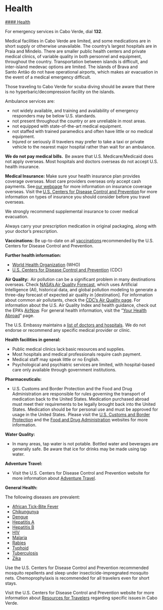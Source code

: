# Health

[#### Health](javascript:void(0); "Health")

For emergency services in Cabo Verde, dial **132**.

Medical facilities in Cabo Verde are limited, and some medications are in short supply or otherwise unavailable. The country’s largest hospitals are in Praia and Mindelo. There are smaller public health centers and private medical clinics, of variable quality in both personnel and equipment, throughout the country. Transportation between islands is difficult, and inter-island medevac options are limited. The islands of Brava and Santo Antão do not have operational airports, which makes air evacuation in the event of a medical emergency difficult.

Those traveling to Cabo Verde for scuba diving should be aware that there is no hyperbaric/decompression facility on the islands.

Ambulance services are:

* not widely available, and training and availability of emergency responders may be below U.S. standards.
* not present throughout the country or are unreliable in most areas.
* not equipped with state-of-the-art medical equipment.
* not staffed with trained paramedics and often have little or no medical equipment.
* Injured or seriously ill travelers may prefer to take a taxi or private vehicle to the nearest major hospital rather than wait for an ambulance.

**We do not pay medical bills.**  Be aware that U.S. Medicare/Medicaid does not apply overseas. Most hospitals and doctors overseas do not accept U.S. health insurance.

**Medical Insurance:** Make sure your health insurance plan provides coverage overseas. Most care providers overseas only accept cash payments. See [our webpage](https://travel.state.gov/content/travel/en/international-travel/before-you-go/your-health-abroad/Insurance_Coverage_Overseas.html) for more information on insurance coverage overseas. Visit the [U.S. Centers for Disease Control and Prevention](https://travel.state.gov/content/travel/en/international-travel/International-Travel-Country-Information-Pages/CaboVerde.html#ExternalPopup) for more information on types of insurance you should consider before you travel overseas.

We strongly recommend supplemental insurance to cover medical evacuation.

Always carry your prescription medication in original packaging, along with your doctor’s prescription.

**Vaccinations:** Be up-to-date on all [vaccinations](https://travel.state.gov/content/travel/en/international-travel/International-Travel-Country-Information-Pages/CaboVerde.html#ExternalPopup) recommended by the U.S. Centers for Disease Control and Prevention.

**Further health information:**

* [World Health Organization](https://travel.state.gov/content/travel/en/international-travel/International-Travel-Country-Information-Pages/CaboVerde.html#ExternalPopup) (WHO)
* [U.S. Centers for Disease Control and Prevention](https://travel.state.gov/content/travel/en/international-travel/International-Travel-Country-Information-Pages/CaboVerde.html#ExternalPopup) (CDC)

**Air Quality:**  Air pollution can be a significant problem in many destinations overseas. Check [NASA’s Air Quality Forecast](https://aeronet.gsfc.nasa.gov/new_web/aqforecast), which uses Artificial Intelligence (AI), historical data, and global pollution modeling to generate a three-day forecast of expected air quality in [destination]. For information about common air pollutants, check the [CDC’s Air Quality page](https://www.cdc.gov/air-quality/pollutants/). For information about the U.S. Air Quality Index and health guidance, check out the EPA’s [AirNow](https://www.airnow.gov/aqi/aqi-basics/). For general health information, visit the “[Your Health Abroad](https://travel.state.gov/content/travel/en/international-travel/before-you-go/your-health-abroad.html)” page.

The U.S. Embassy maintains a [list of doctors and hospitals](https://cv.usembassy.gov/u-s-citizen-services-3/doctors/).  We do not endorse or recommend any specific medical provider or clinic.

**Health facilities in general:**

* Public medical clinics lack basic resources and supplies.
* Most hospitals and medical professionals require cash payment.
* Medical staff may speak little or no English.
* Psychological and psychiatric services are limited, with hospital-based care only available through government institutions.

**Pharmaceuticals:**

* U.S. Customs and Border Protection and the Food and Drug Administration are responsible for rules governing the transport of medication back to the United States. Medication purchased abroad must meet their requirements to be legally brought back into the United States.  Medication should be for personal use and must be approved for usage in the United States.  Please visit the [U.S. Customs and Border Protection](https://travel.state.gov/content/travel/en/international-travel/International-Travel-Country-Information-Pages/CaboVerde.html#ExternalPopup) and the [Food and Drug Administration](https://travel.state.gov/content/travel/en/international-travel/International-Travel-Country-Information-Pages/CaboVerde.html#ExternalPopup) websites for more information.

**Water Quality:**

* In many areas, tap water is not potable. Bottled water and beverages are generally safe.  Be aware that ice for drinks may be made using tap water.

**Adventure Travel:**

* Visit the U.S. Centers for Disease Control and Prevention website for more information about [Adventure Travel](https://travel.state.gov/content/travel/en/international-travel/International-Travel-Country-Information-Pages/CaboVerde.html#ExternalPopup).

**General Health:**

The following diseases are prevalent:

* [African Tick-Bite Fever](https://travel.state.gov/content/travel/en/international-travel/International-Travel-Country-Information-Pages/CaboVerde.html#ExternalPopup)
* [Chikungunya](https://travel.state.gov/content/travel/en/international-travel/International-Travel-Country-Information-Pages/CaboVerde.html#ExternalPopup)
* [Dengue](https://travel.state.gov/content/travel/en/international-travel/International-Travel-Country-Information-Pages/CaboVerde.html#ExternalPopup)
* [Hepatitis A](https://travel.state.gov/content/travel/en/international-travel/International-Travel-Country-Information-Pages/CaboVerde.html#ExternalPopup)
* [Hepatitis B](https://travel.state.gov/content/travel/en/international-travel/International-Travel-Country-Information-Pages/CaboVerde.html#ExternalPopup)
* [HIV](https://travel.state.gov/content/travel/en/international-travel/International-Travel-Country-Information-Pages/CaboVerde.html#ExternalPopup)
* [Malaria](https://travel.state.gov/content/travel/en/international-travel/International-Travel-Country-Information-Pages/CaboVerde.html#ExternalPopup)
* [Rabies](https://travel.state.gov/content/travel/en/international-travel/International-Travel-Country-Information-Pages/CaboVerde.html#ExternalPopup)
* [Typhoid](https://travel.state.gov/content/travel/en/international-travel/International-Travel-Country-Information-Pages/CaboVerde.html#ExternalPopup)
* [Tuberculosis](https://travel.state.gov/content/travel/en/international-travel/International-Travel-Country-Information-Pages/CaboVerde.html#ExternalPopup)
* [Zika](https://travel.state.gov/content/travel/en/international-travel/International-Travel-Country-Information-Pages/CaboVerde.html#ExternalPopup)

Use the U.S. Centers for Disease Control and Prevention recommended mosquito repellents and sleep under insecticide-impregnated mosquito nets.  Chemoprophylaxis is recommended for all travelers even for short stays.

Visit the U.S. Centers for Disease Control and Prevention website for more information about [Resources for Travelers](https://travel.state.gov/content/travel/en/international-travel/International-Travel-Country-Information-Pages/CaboVerde.html#ExternalPopup) regarding specific issues in Cabo Verde.